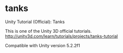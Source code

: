 # tanks
Unity Tutorial (Official): Tanks

This is one of the Unity 3D official tutorials.
http://unity3d.com/learn/tutorials/projects/tanks-tutorial

Compatible with Unity version 5.2.2f1
